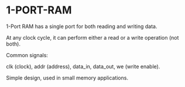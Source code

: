 # 1-PORT-RAM
1-Port RAM has a single port for both reading and writing data.

At any clock cycle, it can perform either a read or a write operation (not both).

Common signals:

clk (clock), addr (address), data_in, data_out, we (write enable).

Simple design, used in small memory applications.
